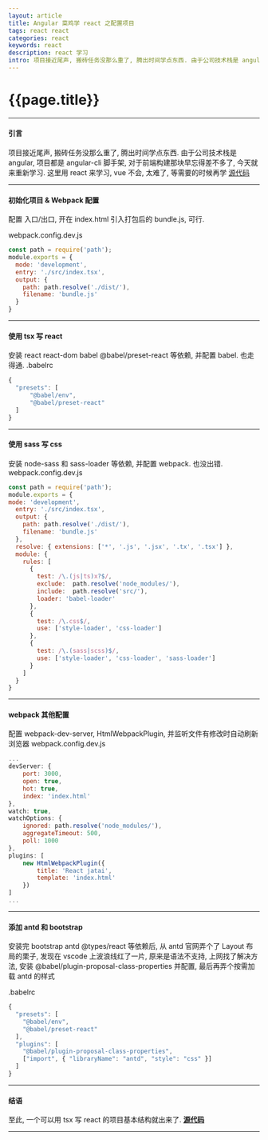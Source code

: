 ```yaml
--- 
layout: article 
title: Angular 菜鸡学 react 之配置项目
tags: react react
categories: react
keywords: react 
description: react 学习
intro: 项目接近尾声, 搬砖任务没那么重了, 腾出时间学点东西. 由于公司技术栈是 angular, 项目都是 angular-cli 脚手架, 对于前端构建那块早忘得差不多了, 今天就来重新学习. 这里用 react 来学习, vue 不会, 太难了, 等需要的时候再学
---
```


# {{page.title}}

----
#### 引言 ####
项目接近尾声, 搬砖任务没那么重了, 腾出时间学点东西. 由于公司技术栈是 angular, 项目都是 angular-cli 脚手架, 对于前端构建那块早忘得差不多了, 今天就来重新学习. 这里用 react 来学习, vue 不会, 太难了, 等需要的时候再学 
<a class="d-block" href="https://github.com/ytmjatai/react-demo" target="_blank">源代码</a>

----
#### 初始化项目 & Webpack 配置 ####
配置 入口/出口, 开在 index.html 引入打包后的 bundle.js, 可行.

<abc>webpack.config.dev.js</abc>
```js
const path = require('path');
module.exports = {
  mode: 'development',
  entry: './src/index.tsx',
  output: {
    path: path.resolve('./dist/'),
    filename: 'bundle.js'
  }
}
```

----
#### 使用 tsx 写 react ####
安装 react react-dom  babel  @babel/preset-react 等依赖, 并配置 babel. 也走得通.
<abc>.babelrc</abc>
```js
{
  "presets": [
      "@babel/env",
      "@babel/preset-react"
  ]
}
```
----

#### 使用 sass 写 css ####

安装 node-sass 和 sass-loader 等依赖, 并配置 webpack. 也没出错.
<abc>webpack.config.dev.js</abc>
```js
const path = require('path');
module.exports = {
mode: 'development',
  entry: './src/index.tsx',
  output: {
    path: path.resolve('./dist/'),
    filename: 'bundle.js'
  },
  resolve: { extensions: ['*', '.js', '.jsx', '.tx', '.tsx'] },
  module: {
    rules: [
      {
        test: /\.(js|ts)x?$/,
        exclude:  path.resolve('node_modules/'),
        include:  path.resolve('src/'),
        loader: 'babel-loader'
      },
      {
        test: /\.css$/,
        use: ['style-loader', 'css-loader']
      },
      {
        test: /\.(sass|scss)$/,
        use: ['style-loader', 'css-loader', 'sass-loader']
      }
    ]
  }
}
```
----

#### webpack 其他配置 ####

配置 webpack-dev-server, HtmlWebpackPlugin, 并监听文件有修改时自动刷新浏览器
<abc>webpack.config.dev.js</abc>
```js
...
devServer: {
    port: 3000,
    open: true,
    hot: true,
    index: 'index.html'
},
watch: true,
watchOptions: {
    ignored: path.resolve('node_modules/'),
    aggregateTimeout: 500,
    poll: 1000
},
plugins: [
    new HtmlWebpackPlugin({
        title: 'React jatai',
        template: 'index.html'
    })
]
...
``` 
---

#### 添加 antd 和 bootstrap ####
安装完 bootstrap antd @types/react 等依赖后, 从 antd 官网弄个了 Layout 布局的栗子, 
发现在 vscode 上波浪线红了一片, 原来是语法不支持, 上网找了解决方法, 安装 @babel/plugin-proposal-class-properties 并配置,
最后再弄个按需加载 antd 的样式 

<abc>.babelrc</abc>
```js
{
  "presets": [
    "@babel/env",
    "@babel/preset-react"
  ],
  "plugins": [
    "@babel/plugin-proposal-class-properties",
    ["import", { "libraryName": "antd", "style": "css" }] 
  ]
}
```
---

#### 结语 ####
至此, 一个可以用 tsx 写 react 的项目基本结构就出来了. **[源代码](https://github.com/ytmjatai/react-demo)**

---

